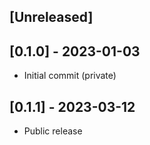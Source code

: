 ## [Unreleased]

## [0.1.0] - 2023-01-03

- Initial commit (private)

## [0.1.1] - 2023-03-12

- Public release
